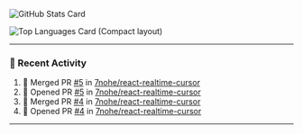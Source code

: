 ![GitHub Stats Card](https://github-readme-stats.vercel.app/api?username=7nohe&count_private=true&theme=react)

![Top Languages Card (Compact layout)](https://github-readme-stats.vercel.app/api/top-langs/?username=7nohe&layout=compact&theme=react)

---

### :koala: Recent Activity

<!--START_SECTION:activity-->
1. 🎉 Merged PR [#5](https://github.com/7nohe/react-realtime-cursor/pull/5) in [7nohe/react-realtime-cursor](https://github.com/7nohe/react-realtime-cursor)
2. 💪 Opened PR [#5](https://github.com/7nohe/react-realtime-cursor/pull/5) in [7nohe/react-realtime-cursor](https://github.com/7nohe/react-realtime-cursor)
3. 🎉 Merged PR [#4](https://github.com/7nohe/react-realtime-cursor/pull/4) in [7nohe/react-realtime-cursor](https://github.com/7nohe/react-realtime-cursor)
4. 💪 Opened PR [#4](https://github.com/7nohe/react-realtime-cursor/pull/4) in [7nohe/react-realtime-cursor](https://github.com/7nohe/react-realtime-cursor)
<!--END_SECTION:activity-->

---
